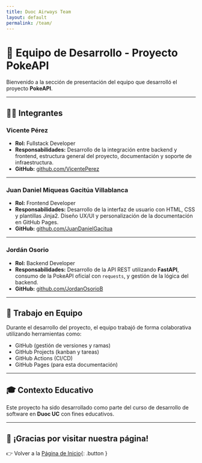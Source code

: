 ```yaml
---
title: Duoc Airways Team
layout: default
permalink: /team/
---
```


# 👥 Equipo de Desarrollo - Proyecto PokeAPI

Bienvenido a la sección de presentación del equipo que desarrolló el proyecto **PokeAPI**.

---

## 🧑‍💻 Integrantes

### Vicente Pérez

- **Rol:** Fullstack Developer
- **Responsabilidades:** Desarrollo de la integración entre backend y frontend, estructura general del proyecto, documentación y soporte de infraestructura.
- **GitHub:** [github.com/VicentePerez](https://github.com/VicentePerez)

---

### Juan Daniel Miqueas Gacitúa Villablanca

- **Rol:** Frontend Developer
- **Responsabilidades:** Desarrollo de la interfaz de usuario con HTML, CSS y plantillas Jinja2. Diseño UX/UI y personalización de la documentación en GitHub Pages.
- **GitHub:** [github.com/JuanDanielGacitua](https://github.com/JuanDanielGacitua)

---

### Jordán Osorio

- **Rol:** Backend Developer
- **Responsabilidades:** Desarrollo de la API REST utilizando **FastAPI**, consumo de la PokeAPI oficial con `requests`, y gestión de la lógica del backend.
- **GitHub:** [github.com/JordanOsorioB](https://github.com/JordanOsorioB)

---

## 🤝 Trabajo en Equipo

Durante el desarrollo del proyecto, el equipo trabajó de forma colaborativa utilizando herramientas como:

- GitHub (gestión de versiones y ramas)
- GitHub Projects (kanban y tareas)
- GitHub Actions (CI/CD)
- GitHub Pages (para esta documentación)

---

## 🎓 Contexto Educativo

Este proyecto ha sido desarrollado como parte del curso de desarrollo de software en **Duoc UC** con fines educativos.

---

## 🚀 ¡Gracias por visitar nuestra página!

👉 Volver a la [Página de Inicio](index.md){: .button }
